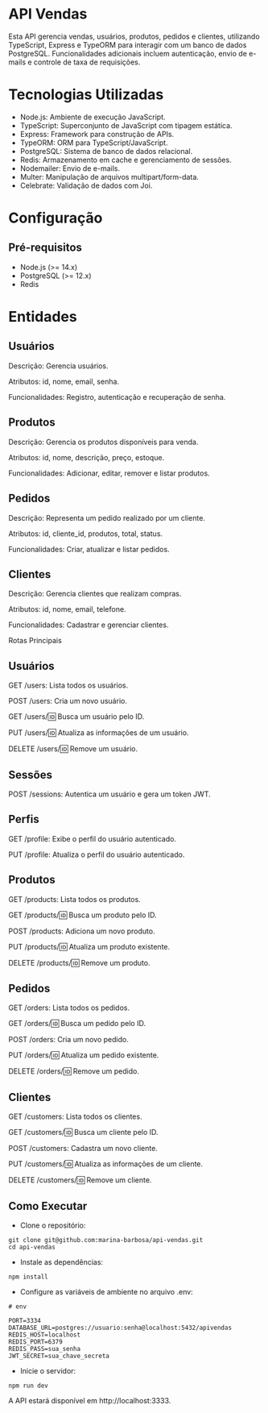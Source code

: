 # API Vendas

Esta API gerencia vendas, usuários, produtos, pedidos e clientes, utilizando TypeScript, Express e TypeORM para interagir com um banco de dados PostgreSQL. Funcionalidades adicionais incluem autenticação, envio de e-mails e controle de taxa de requisições.


# Tecnologias Utilizadas

- Node.js: Ambiente de execução JavaScript.
- TypeScript: Superconjunto de JavaScript com tipagem estática.
- Express: Framework para construção de APIs.
- TypeORM: ORM para TypeScript/JavaScript.
- PostgreSQL: Sistema de banco de dados relacional.
- Redis: Armazenamento em cache e gerenciamento de sessões.
- Nodemailer: Envio de e-mails.
- Multer: Manipulação de arquivos multipart/form-data.
- Celebrate: Validação de dados com Joi.
  
# Configuração

## Pré-requisitos
- Node.js (>= 14.x)
- PostgreSQL (>= 12.x)
- Redis


# Entidades

## Usuários

Descrição: Gerencia usuários.

Atributos: id, nome, email, senha.

Funcionalidades: Registro, autenticação e recuperação de senha.

## Produtos

Descrição: Gerencia os produtos disponíveis para venda.

Atributos: id, nome, descrição, preço, estoque.

Funcionalidades: Adicionar, editar, remover e listar produtos.

## Pedidos

Descrição: Representa um pedido realizado por um cliente.

Atributos: id, cliente_id, produtos, total, status.

Funcionalidades: Criar, atualizar e listar pedidos.

## Clientes

Descrição: Gerencia clientes que realizam compras.

Atributos: id, nome, email, telefone.

Funcionalidades: Cadastrar e gerenciar clientes.

Rotas Principais

## Usuários

GET /users: Lista todos os usuários.

POST /users: Cria um novo usuário.

GET /users/:id: Busca um usuário pelo ID.

PUT /users/:id: Atualiza as informações de um usuário.

DELETE /users/:id: Remove um usuário.

## Sessões

POST /sessions: Autentica um usuário e gera um token JWT.

## Perfis

GET /profile: Exibe o perfil do usuário autenticado.

PUT /profile: Atualiza o perfil do usuário autenticado.

## Produtos

GET /products: Lista todos os produtos.

GET /products/:id: Busca um produto pelo ID.

POST /products: Adiciona um novo produto.

PUT /products/:id: Atualiza um produto existente.

DELETE /products/:id: Remove um produto.

## Pedidos 

GET /orders: Lista todos os pedidos.

GET /orders/:id: Busca um pedido pelo ID.

POST /orders: Cria um novo pedido.

PUT /orders/:id: Atualiza um pedido existente.

DELETE /orders/:id: Remove um pedido.

## Clientes 

GET /customers: Lista todos os clientes.

GET /customers/:id: Busca um cliente pelo ID.

POST /customers: Cadastra um novo cliente.

PUT /customers/:id: Atualiza as informações de um cliente.

DELETE /customers/:id: Remove um cliente.

## Como Executar
- Clone o repositório:

```
git clone git@github.com:marina-barbosa/api-vendas.git
cd api-vendas
```

- Instale as dependências:
  
```
npm install
```

- Configure as variáveis de ambiente no arquivo .env:

```
# env

PORT=3334
DATABASE_URL=postgres://usuario:senha@localhost:5432/apivendas
REDIS_HOST=localhost
REDIS_PORT=6379
REDIS_PASS=sua_senha
JWT_SECRET=sua_chave_secreta
```

- Inicie o servidor:

```
npm run dev
```

A API estará disponível em http://localhost:3333.
